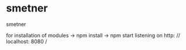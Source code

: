 # smetner
smetner

for installation of modules -> npm install
-> npm start listening on http: // localhost: 8080 /
